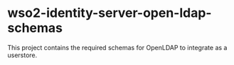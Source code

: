 # wso2-identity-server-open-ldap-schemas
This project contains the required schemas for OpenLDAP to integrate as a userstore. 
